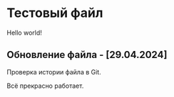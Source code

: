 # Тестовый файл

Hello world!

## Обновление файла - [29.04.2024]

Проверка истории файла в Git.

Всё прекрасно работает.